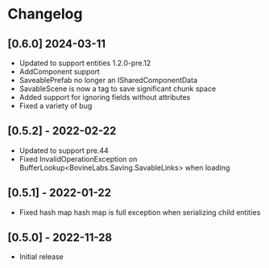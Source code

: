 # Changelog
## [0.6.0] 2024-03-11
- Updated to support entities 1.2.0-pre.12
- AddComponent support
- SaveablePrefab no longer an ISharedComponentData
- SavableScene is now a tag to save significant chunk space
- Added support for ignoring fields without attributes
- Fixed a variety of bug

## [0.5.2] - 2022-02-22
- Updated to support pre.44
- Fixed InvalidOperationException on BufferLookup<BovineLabs.Saving.SavableLinks> when loading

## [0.5.1] - 2022-01-22
- Fixed hash map hash map is full exception when serializing child entities

## [0.5.0] - 2022-11-28
- Initial release